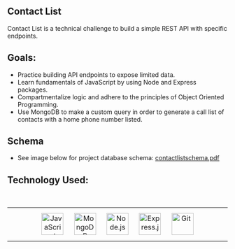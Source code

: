 ## Contact List
Contact List is a technical challenge to build a simple REST API with specific endpoints.




## Goals:
- Practice building API endpoints to expose limited data.
- Learn fundamentals of JavaScript by using Node and Express packages.
- Compartmentalize logic and adhere to the principles of Object Oriented Programming.
- Use MongoDB to make a custom query in order to generate a call list of contacts with a home phone number listed.


## Schema
- See image below for project database schema:
[contactlistschema.pdf](https://github.com/psitosam/contact_list_Node.js/files/9202954/contactlistschema.pdf)


## Technology Used:
</br>
<table><tr><td valign="top" width="50%">
<div align="center">  
<img style="margin: 10px" src="https://profilinator.rishav.dev/skills-assets/javascript-original.svg" alt="JavaScript" height="50" />  
<img style="margin: 10px" src="https://profilinator.rishav.dev/skills-assets/mongodb-original-wordmark.svg" alt="MongoDB" height="50" />  
<img style="margin: 10px" src="https://profilinator.rishav.dev/skills-assets/nodejs-original-wordmark.svg" alt="Node.js" height="50" />  
<img style="margin: 10px" src="https://profilinator.rishav.dev/skills-assets/express-original-wordmark.svg" alt="Express.js" height="50" />  
<img style="margin: 10px" src="https://profilinator.rishav.dev/skills-assets/git-scm-icon.svg" alt="Git" height="50" />  
</div>

</td></tr></table>
